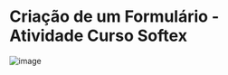 <h1> Criação de um Formulário - Atividade Curso Softex </h1>

![image](https://github.com/KleberAraujoo/Formul-rio---FAPSoftex/assets/112328070/7128ee9a-6c0e-40cc-91f6-d144b039b42c)
